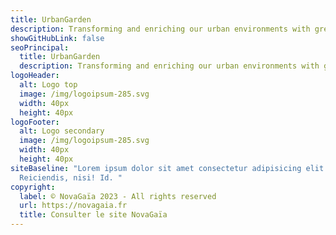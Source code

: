 ```yaml
---
title: UrbanGarden
description: Transforming and enriching our urban environments with green living spaces
showGitHubLink: false
seoPrincipal:
  title: UrbanGarden
  description: Transforming and enriching our urban environments with green living spaces
logoHeader:
  alt: Logo top
  image: /img/logoipsum-285.svg
  width: 40px
  height: 40px
logoFooter:
  alt: Logo secondary
  image: /img/logoipsum-285.svg
  width: 40px
  height: 40px
siteBaseline: "Lorem ipsum dolor sit amet consectetur adipisicing elit.
  Reiciendis, nisi! Id. "
copyright:
  label: © NovaGaïa 2023 - All rights reserved
  url: https://novagaia.fr
  title: Consulter le site NovaGaïa
---
```

